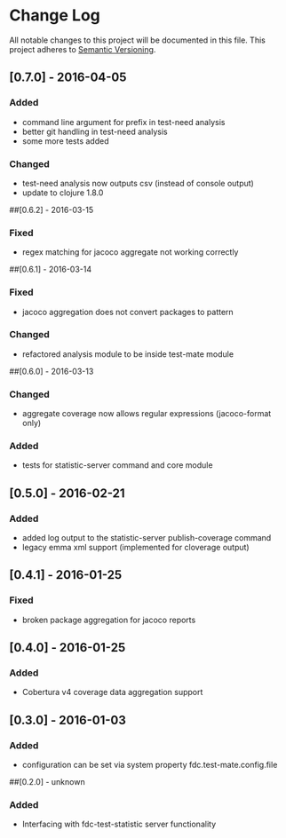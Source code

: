 # Change Log
All notable changes to this project will be documented in this file.
This project adheres to [Semantic Versioning](http://semver.org/).

## [0.7.0] - 2016-04-05
### Added
- command line argument for prefix in test-need analysis
- better git handling in test-need analysis
- some more tests added
### Changed
- test-need analysis now outputs csv (instead of console output)
- update to clojure 1.8.0

##[0.6.2] - 2016-03-15
### Fixed
- regex matching for jacoco aggregate not working correctly

##[0.6.1] - 2016-03-14
### Fixed
- jacoco aggregation does not convert packages to pattern
### Changed
- refactored analysis module to be inside test-mate module

##[0.6.0] - 2016-03-13
### Changed
- aggregate coverage now allows regular expressions (jacoco-format only)
### Added
- tests for statistic-server command and core module

## [0.5.0] - 2016-02-21
### Added
- added log output to the statistic-server publish-coverage command
- legacy emma xml support (implemented for cloverage output)

## [0.4.1] - 2016-01-25
### Fixed
- broken package aggregation for jacoco reports

## [0.4.0] - 2016-01-25
### Added
- Cobertura v4 coverage data aggregation support

## [0.3.0] - 2016-01-03
### Added
- configuration can be set via system property fdc.test-mate.config.file

##[0.2.0] - unknown
### Added
- Interfacing with fdc-test-statistic server functionality
